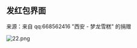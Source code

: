 ## 发红包界面

来源：来自 qq:668562416 "西安 - 梦龙雪糕" 的捐赠

![22.png](http://upload-images.jianshu.io/upload_images/2829694-0086035242f8609e.png?imageMogr2/auto-orient/strip%7CimageView2/2/w/1240)
